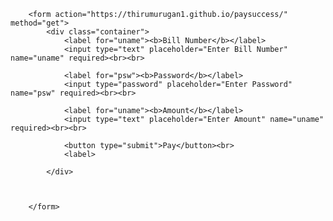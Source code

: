 <html>
<head>

</head>

<body>

		<form action="https://thirumurugan1.github.io/paysuccess/" method="get">
			<div class="container">
				<label for="uname"><b>Bill Number</b></label>
				<input type="text" placeholder="Enter Bill Number" name="uname" required><br><br>

				<label for="psw"><b>Password</b></label>
				<input type="password" placeholder="Enter Password" name="psw" required><br><br>
				
				<label for="uname"><b>Amount</b></label>
				<input type="text" placeholder="Enter Amount" name="uname" required><br><br>
				
				<button type="submit">Pay</button><br>
				<label>
				
			</div>

			
			
		</form>
</body>
</html>
